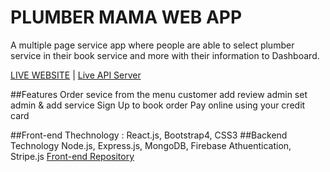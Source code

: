 # PLUMBER MAMA WEB APP

A multiple page service app where people are able to select plumber service in their book service and more with their information to Dashboard.

[LIVE WEBSITE](https://plumber-bd.web.app/) | [Live API Server](https://peaceful-harbor-44348.herokuapp.com/)



##Features
Order sevice from the menu 
customer add review
admin set admin & add service 
Sign Up to book order
Pay online using your credit card


##Front-end Thechnology :
React.js,
Bootstrap4,
CSS3
##Backend Technology
Node.js,
Express.js,
MongoDB,
Firebase Athuentication,
Stripe.js
[Front-end Repository](https://github.com/Porgramming-Hero-web-course/complete-website-client-nishat-1998)
